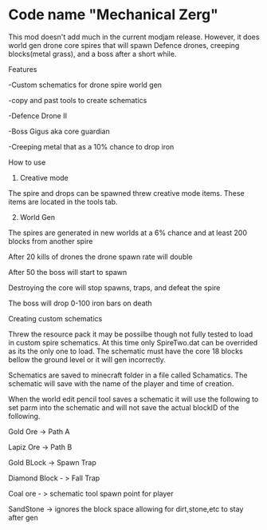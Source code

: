 Code name "Mechanical Zerg"
======

This mod doesn't add much in the current modjam release. However, it does world gen drone core spires that will spawn Defence drones, creeping blocks(metal grass), and a boss after a short while.

Features

-Custom schematics for drone spire world gen

-copy and past tools to create schematics

-Defence Drone II

-Boss Gigus aka core guardian

-Creeping metal that as a 10% chance to drop iron


How to use
1) Creative mode

The spire and drops can be spawned threw creative mode items. These items are located in the tools tab. 

2) World Gen

The spires are generated in new worlds at a 6% chance and at least 200 blocks from another spire

After 20 kills of drones the drone spawn rate will double

After 50 the boss will start to spawn

Destroying the core will stop spawns, traps, and defeat the spire

The boss will drop 0-100 iron bars on death

Creating custom schematics

Threw the resource pack it may be possilbe though not fully tested to load in custom spire schematics. At this time only SpireTwo.dat can be overrided as its the only one to load. The schematic must have the core 18 blocks bellow the ground level or it will gen incorrectly.

Schematics are saved to minecraft folder in a file called Schamatics. The schematic will save with the name of the player and time of creation. 

When the world edit pencil tool saves a schematic it will use the following to set parm into the schematic and will not save the actual blockID of the following.

Gold Ore -> Path A

Lapiz Ore -> Path B

Gold BLock -> Spawn Trap

Diamond Block - > Fall Trap

Coal ore - > schematic tool spawn point for player

SandStone -> ignores the block space allowing for dirt,stone,etc to stay after gen
